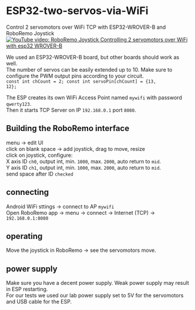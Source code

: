 # ESP32-two-servos-via-WiFi
Control 2 servomotors over WiFi TCP with ESP32-WROVER-B and RoboRemo Joystick<br/>
[![YouTube video: RoboRemo Joystick Controlling 2 servomotors over WiFi with esp32 WROVER-B](https://img.youtube.com/vi/TawC16QWf40/0.jpg)](https://www.youtube.com/shorts/TawC16QWf40)

We used an ESP32-WROVER-B board, but other boards should work as well.<br/>
The number of servos can be easily extended up to 10. Make sure to configure the PWM output pins according to your circuit. <br/>
<code>const int chCount = 2;
const int servoPin[chCount] = {13, 12};</code><br/>

The ESP creates its own WiFi Access Point named <code>mywifi</code> with password <code>qwerty123</code>.<br/>
Then it starts TCP Server on IP <code>192.168.0.1</code> port <code>8080</code>.<br/>

## Building the RoboRemo interface
menu -> edit UI<br/>
click on blank space -> add joystick, drag to move, resize<br/>
click on joystick, configure:<br/>
X axis ID <code>ch0</code>, output int, min. <code>1000</code>, max. <code>2000</code>, auto return to <code>mid</code>.<br/>
Y axis ID <code>ch1</code>, output int, min. <code>1000</code>, max. <code>2000</code>, auto return to <code>mid</code>.<br/>
send space after ID <code>checked</code>

## connecting
Android WiFi sttings -> connect to AP <code>mywifi</code><br/>
Open RoboRemo app -> menu -> connect -> Internet (TCP) -> <code>192.168.0.1:8080</code>

## operating
Move the joystick in RoboRemo -> see the servomotors move.

## power supply
Make sure you have a decent power supply. Weak power supply may result in ESP restarting.<br/>
For our tests we used our lab power supply set to 5V for the servomotors and USB cable for the ESP.
